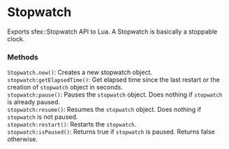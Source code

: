 # Stopwatch
Exports sfex::Stopwatch API to Lua. A Stopwatch is basically a stoppable clock.

### Methods
`Stopwatch.new()`: Creates a new stopwatch object.  
`stopwatch:getElapsedTime()`: Get elapsed time since the last restart or the creation of `stopwatch` object in seconds.  
`stopwatch:pause()`: Pauses the `stopwatch` object. Does nothing if `stopwatch` is already paused.  
`stopwatch:resume()`: Resumes the `stopwatch` object. Does nothing if `stopwatch` is not paused.  
`stopwatch:restart()`: Restarts the `stopwatch`.  
`stopwatch:isPaused()`: Returns true if `stopwatch` is paused. Returns false otherwise.  
